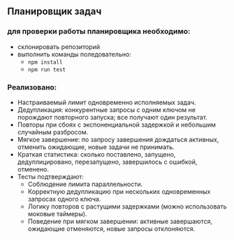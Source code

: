## Планировщик задач

### для проверки работы планировщика необходимо:
 - склонировать репозиторий
 - выполнить команды поледовательно: 
    - `npm install`
    - `npm run test`

### Реализовано:
- Настраиваемый лимит одновременно исполняемых задач.
- Дедупликация: конкурентные запросы с одним ключом не порождают повторного запуска; все получают один результат.
- Повторы при сбоях с экспоненциальной задержкой и небольшим случайным разбросом.
- Мягкое завершение: по запросу завершения дождаться активных, отменить ожидающие, новые задачи не принимать.
- Краткая статистика: сколько поставлено, запущено, дедуплицировано, перезапущено, завершилось с ошибкой, отменено.
- Тесты подтверждают:
    - Соблюдение лимита параллельности.
    - Корректную дедупликацию при нескольких одновременных запросах одного ключа.
    - Логику повторов с растущими задержками (можно использовать моковые таймеры).
    - Поведение при мягком завершении: активные завершаются, ожидающие отменяются, новые запросы отклоняются.
